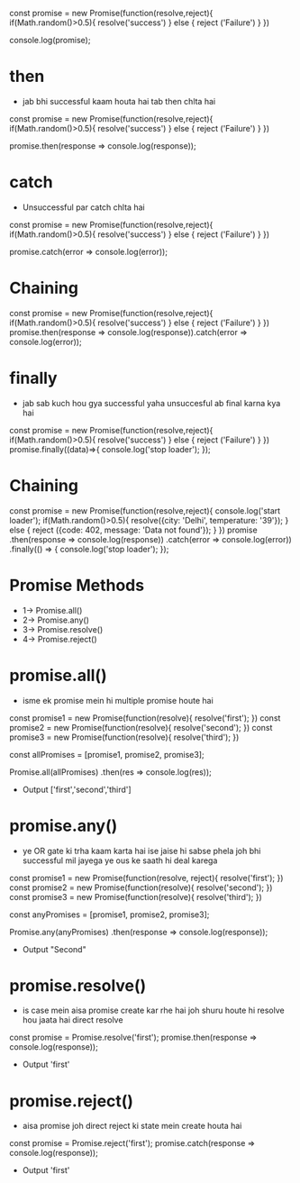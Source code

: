 const promise = new Promise(function(resolve,reject){
    if(Math.random()>0.5){
        resolve('success')
    } else {
        reject ('Failure')
    }
})

console.log(promise);

# then
* jab bhi successful kaam houta hai tab then chlta hai

const promise = new Promise(function(resolve,reject){
    if(Math.random()>0.5){
        resolve('success')
    } else {
        reject ('Failure')
    }
})

promise.then(response => console.log(response));

# catch
* Unsuccessful par catch chlta hai

const promise = new Promise(function(resolve,reject){
    if(Math.random()>0.5){
        resolve('success')
    } else {
        reject ('Failure')
    }
})

promise.catch(error => console.log(error));


# Chaining 
const promise = new Promise(function(resolve,reject){
    if(Math.random()>0.5){
        resolve('success')
    } else {
        reject ('Failure')
    }
})
promise.then(response => console.log(response)).catch(error => console.log(error));

# finally
* jab sab kuch hou gya successful yaha unsuccesful ab final karna kya hai

const promise = new Promise(function(resolve,reject){
    if(Math.random()>0.5){
        resolve('success')
    } else {
        reject ('Failure')
    }
})
promise.finally((data)=>{
    console.log('stop loader');
});

# Chaining
const promise = new Promise(function(resolve,reject){
    console.log('start loader');
    if(Math.random()>0.5){
        resolve({city: 'Delhi', temperature: '39'});
    } else {
        reject ({code: 402, message: 'Data not found'});
    }
})
promise
.then(response => console.log(response))
.catch(error => console.log(error))
.finally(() => {
    console.log('stop loader');
});



# Promise Methods
* 1-> Promise.all()
* 2-> Promise.any()
* 3-> Promise.resolve()
* 4-> Promise.reject()

# promise.all()
* isme ek promise mein hi multiple promise houte hai

const promise1 = new Promise(function(resolve){
    resolve('first');
})
const promise2 = new Promise(function(resolve){
    resolve('second');
})
const promise3 = new Promise(function(resolve){
    resolve('third');
})

const allPromises = [promise1, promise2, promise3];

Promise.all(allPromises)
.then(res => console.log(res));

* Output
['first','second','third']


# promise.any()
* ye OR gate ki trha kaam karta hai ise jaise hi sabse phela joh bhi successful mil jayega ye ous ke saath hi deal karega

const promise1 = new Promise(function(resolve, reject){
    resolve('first');
})
const promise2 = new Promise(function(resolve){
    resolve('second');
})
const promise3 = new Promise(function(resolve){
    resolve('third');
})

const anyPromises = [promise1, promise2, promise3];

Promise.any(anyPromises)
.then(response => console.log(response));

* Output
"Second"


# promise.resolve()
* is case mein aisa promise create kar rhe hai joh shuru houte hi resolve hou jaata hai
direct resolve

const promise = Promise.resolve('first');
promise.then(response => console.log(response));

* Output
'first'

# promise.reject()
* aisa promise joh direct reject ki state mein create houta hai

const promise = Promise.reject('first');
promise.catch(response => console.log(response));

* Output
'first'